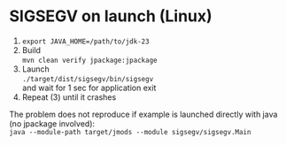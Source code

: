 # SIGSEGV on launch (Linux)

1. ```export JAVA_HOME=/path/to/jdk-23```
2. Build \
```mvn clean verify jpackage:jpackage```
3. Launch \
```./target/dist/sigsegv/bin/sigsegv``` \
and wait for 1 sec for application exit
4. Repeat (3) until it crashes

The problem does not reproduce if example is launched directly with java (no jpackage involved): \
```java --module-path target/jmods --module sigsegv/sigsegv.Main```
